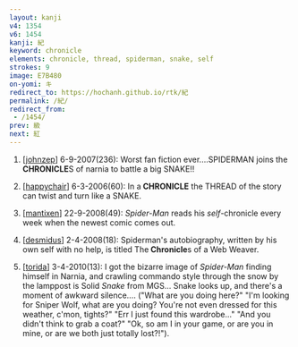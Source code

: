 ```yaml
---
layout: kanji
v4: 1354
v6: 1454
kanji: 紀
keyword: chronicle
elements: chronicle, thread, spiderman, snake, self
strokes: 9
image: E7B480
on-yomi: キ
redirect_to: https://hochanh.github.io/rtk/紀
permalink: /紀/
redirect_from:
 - /1454/
prev: 級
next: 紅
---
```


1) [<a href="http://kanji.koohii.com/profile/johnzep">johnzep</a>] 6-9-2007(236): Worst fan fiction ever....SPIDERMAN joins the<strong> CHRONICLE</strong>S of narnia to battle a big SNAKE!!

2) [<a href="http://kanji.koohii.com/profile/happychair">happychair</a>] 6-3-2006(60): In a<strong> CHRONICLE</strong> the THREAD of the story can twist and turn like a SNAKE.

3) [<a href="http://kanji.koohii.com/profile/mantixen">mantixen</a>] 22-9-2008(49): <em>Spider-Man</em> reads his <em>self</em>-chronicle every week when the newest comic comes out.

4) [<a href="http://kanji.koohii.com/profile/desmidus">desmidus</a>] 2-4-2008(18): Spiderman&#039;s autobiography, written by his own self with no help, is titled The<strong> Chronicle</strong>s of a Web Weaver.

5) [<a href="http://kanji.koohii.com/profile/torida">torida</a>] 3-4-2010(13): I got the bizarre image of <em>Spider-Man</em> finding himself in Narnia, and crawling commando style through the snow by the lamppost is Solid <em>Snake</em> from MGS... Snake looks up, and there&#039;s a moment of awkward silence.... (&quot;What are you doing here?&quot; &quot;I&#039;m looking for Sniper Wolf, what are you doing? You&#039;re not even dressed for this weather, c&#039;mon, tights?&quot; &quot;Err I just found this wardrobe...&quot; &quot;And you didn&#039;t think to grab a coat?&quot; &quot;Ok, so am I in your game, or are you in mine, or are we both just totally lost?!&quot;).

